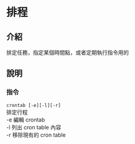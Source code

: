 # 排程

## 介紹

排定任務，指定某個時間點，或者定期執行指令用的

## 說明

### 指令

`crontab [-e][-l][-r]`  
排定行程  
-e 編輯 crontab  
-l 列出 cron table 內容  
-r 移除現有的 cron table

